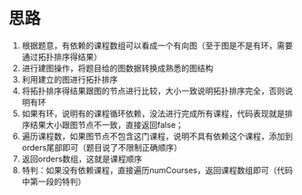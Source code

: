 # 思路

1. 根据题意，有依赖的课程数组可以看成一个有向图（至于图是不是有环，需要通过拓扑排序得结果）
2. 进行建图操作，将题目给的图数据转换成熟悉的图结构
3. 利用建立的图进行拓扑排序
4. 将拓扑排序得结果跟图的节点进行比较，大小一致说明拓扑排序完全，否则说明有环
5. 如果有环，说明有的课程循环依赖，没法进行完成所有课程，代码表现就是排序结果大小跟图节点不一致，直接返回false；
6. 遍历课程数，如果图节点不包含这门课程，说明不具有依赖这个课程，添加到orders尾部即可（题目说了不限制正确顺序）
7. 返回orders数组，这就是课程顺序
8. 特判：如果没有依赖课程，直接遍历numCourses，返回课程数组即可（代码中第一段的特判）
